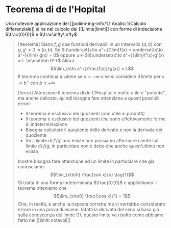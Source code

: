 # Teorema di de l'Hopital 
Una notevole applicazione del [[polimi-ing-info/1.1 Analisi 1/Calcolo differenziale]] si ha nel calcolo dei [[Limite|limiti]] con forme di indecisione $\frac{0}{0}$ e $\frac\infty\infty$

>[!teorema]
Siano $f,g$ due funzioni derivabili in un intervallo $(a,b)$ con $g, g'\neq0$ in $(a,b)$. Se
$i)\underset{x\to a^+}{\lim}f(x) = \underset{x\to a^-}{\lim} g(x) = 0$ oppure $\pm\infty$
$ii)\underset{x\to a^+}{\lim}f'(x)/g'(x) = L \in\mathbb R^*$
Allora
$$\lim_{x\to a^+}\frac{f(x)}{g(x)} = L$$
Il teorema continua a valere se $a = -\infty$ o se si considera il limite per $x \to b^-$ con $b \leq +\infty$

>[!error] Attenzione
Il teorema di de L'Hospital è molto utile e "potente", ma anche delicato, quindi bisogna fare attenzione a questi possibili errori:
>- Il teorema è esclusivo dei quozienti (non utile ai prodotti)
>- Il teorema è esclusivo dei quozienti che sono effettivamente forme di indeterminazione
>- Bisogna calcolare il quoziente delle derivate e *non* la derivata del quoziente
>- Se il limite di $f' / g'$ non esiste non possiamo affermare niente sul limite di $f/g$, in particolare non è detto che anche quest'ultimo non esista
>
>
>Inostre bisogna fare attenzione ad un limite in particolare che già conosciamo:
>$$\lim_{x\to0} \frac{\sin x}{x} \tag{1}$$
>Si tratta di una forma indeterminata $\frac{0}{0}$ e applichiamo il teorema otteniamo che
>$$\lim_{x\to0} \frac{\cos x}{1} = 1$$
>Che, in realtà, è anche la risposta corretta ma vi verrebbe considerato errore in una prova di esame. Infatti la derivata del seno si basa già sulla conoscenza del limite $\text{(1)}$, questo limite va risolto come abbiamo fatto nei [[limiti notevoli]]

